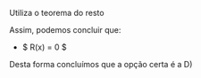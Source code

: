 
Utiliza o teorema do resto 

Assim, podemos concluir que: 

 - $ R(x) = 0 $ 

  Desta forma concluímos que a opção certa é a D)